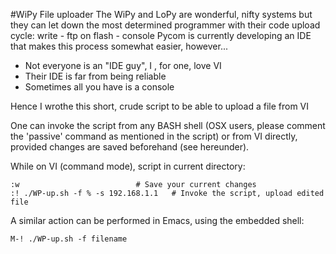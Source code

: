 #WiPy File uploader
The WiPy and LoPy are wonderful, nifty systems but they can let down the most determined programmer with their code upload cycle: write - ftp on flash - console 
Pycom is currently developing an IDE that makes this process somewhat easier, however...
- Not everyone is an "IDE guy", I , for one, love VI
- Their IDE is far from being reliable
- Sometimes all you have is a console

Hence I wrothe this short, crude script to be able to upload a file from VI

One can invoke the script from any BASH shell (OSX users, please comment the 'passive' command as mentioned in the script) or from VI directly, provided changes are saved beforehand (see hereunder).

While on VI (command mode), script in current directory:
```
:w							# Save your current changes
:! ./WP-up.sh -f % -s 192.168.1.1	# Invoke the script, upload edited file
```

A similar action can be performed in Emacs, using the embedded shell:
 
```
M-! ./WP-up.sh -f filename
```

